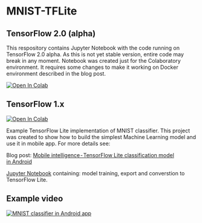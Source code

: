 # MNIST-TFLite

## TensorFlow 2.0 (alpha)

This respository contains Jupyter Notebook with the code running on TensorFlow 2.0 alpha. As this is not yet stable version, entire code may break in any moment. Notebook was created just for the Colaboratory environment. It requires some changes to make it working on Docker environment described in the blog post.

[![Open In Colab](https://colab.research.google.com/assets/colab-badge.svg)](https://colab.research.google.com/github/frogermcs/MNIST-TFLite/blob/master/notebooks/MNIST_TF2_Colab.ipynb)

## TensorFlow 1.x

[![Open In Colab](https://colab.research.google.com/assets/colab-badge.svg)](https://colab.research.google.com/github/frogermcs/MNIST-TFLite/blob/master/notebooks/MNIST.ipynb)

Example TensorFlow Lite implementation of MNIST classifier. This project was created to show how to build the simplest Machine Learning model and use it in mobile app. For more details see:

Blog post: [Mobile intelligence - TensorFlow Lite classification model in Android](https://medium.com/@froger_mcs/mobile-intelligence-tensorflow-lite-classification-on-android-c081278d9961)

[Jupyter Notebook](https://github.com/frogermcs/MNIST-TFLite/blob/master/notebooks/MNIST.ipynb) containing: model training, export and converstion to TensorFlow Lite.

## Example video

[![MNIST classifier in Android app](https://img.youtube.com/vi/wouOS6CmIn8/0.jpg)](https://www.youtube.com/watch?wouOS6CmIn8)
